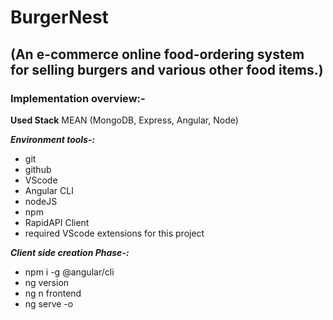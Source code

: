 # BurgerNest

## (An e-commerce online food-ordering system for selling burgers and various other food items.)

### Implementation overview:-

**Used Stack**
MEAN (MongoDB, Express, Angular, Node)

**_Environment tools-:_**

- git
- github
- VScode
- Angular CLI
- nodeJS
- npm
- RapidAPI Client
- required VScode extensions for this project

**_Client side creation Phase-:_**

- npm i -g @angular/cli
- ng version
- ng n frontend
- ng serve -o
